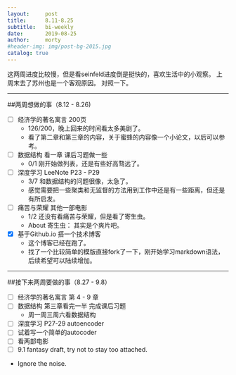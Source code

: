 ```yaml
---
layout:     post
title:      8.11-8.25
subtitle:   bi-weekly
date:       2019-08-25
author:     morty
#header-img: img/post-bg-2015.jpg
catalog: true
---
```

这两周进度比较慢，但是看seinfeld进度倒是挺快的，喜欢生活中的小观察。
上周末去了苏州也是一个客观原因。
对照一下。
***
##两周想做的事（8.12 - 8.26)
- [ ] 经济学的著名寓言 200页
  + 126/200，晚上回来的时间看太多美剧了。
  + 看了第二章和第三章的内容，关于蜜蜂的内容像一个小论文，以后可以参考。
- [ ] 数据结构 看一章 课后习题做一些
  + 0/1 刚开始做列表，还是有些好高骛远了。
- [ ] 深度学习 LeeNote P23 - P29
  + 3/7 和数据结构的问题很像，太急了。
  + 感觉需要把一些聚类和无监督的方法用到工作中还是有一些距离，但还是有所启发。
- [ ] 痛苦与荣耀 其他一部电影
  + 1/2 还没有看痛苦与荣耀，但是看了寄生虫。
  + About 寄生虫： 其实是个爽片吧。
- [x] 基于Github.io 搭一个技术博客
  + 这个博客已经在跑了。
  + 找了一个比较简单的模版直接fork了一下，刚开始学习markdown语法，后续希望可以陆续增加。
***
##接下来两周要做的事（8.27 - 9.8）
* [ ] 经济学的著名寓言 第 4 - 9 章
* [ ] 数据结构 第三章看完一半 完成课后习题
  + 周一周三周六看数据结构
* [ ] 深度学习 P27-29 autoencoder 
* [ ] 试着写一个简单的autocoder
* [ ] 看两部电影
* [ ] 9.1 fantasy draft, try not to stay too attached. 

* Ignore the noise. 
